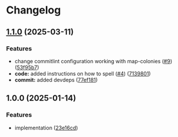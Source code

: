 # Changelog

## [1.1.0](https://github.com/MapColonies/infra-copilot-instructions/compare/v1.0.0...v1.1.0) (2025-03-11)


### Features

* change commitlint configuration working with map-colonies ([#9](https://github.com/MapColonies/infra-copilot-instructions/issues/9)) ([53f95b7](https://github.com/MapColonies/infra-copilot-instructions/commit/53f95b7d8248e8c69feecea5460400242af062fc))
* **code:** added instructions on how to spell ([#4](https://github.com/MapColonies/infra-copilot-instructions/issues/4)) ([7139801](https://github.com/MapColonies/infra-copilot-instructions/commit/7139801150ddee4e76366c25270d8447eeb78941))
* **commit:** added devdeps ([77ef181](https://github.com/MapColonies/infra-copilot-instructions/commit/77ef1816d3a31037669075bfb657f1102f62f511))

## 1.0.0 (2025-01-14)


### Features

* implementation ([23e16cd](https://github.com/MapColonies/infra-copilot-instructions/commit/23e16cdd605491b41bdd30782f38e1c019eef83d))
